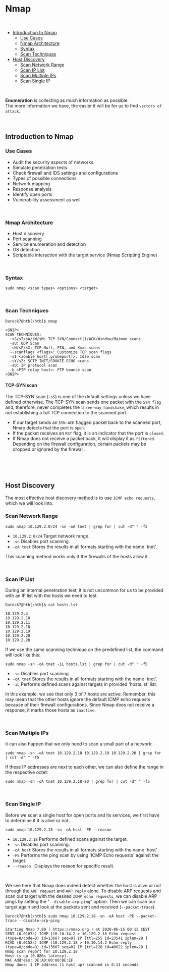 # Nmap
<br>

- [Introduction to Nmap](#introduction-to-nmap)
    - [Use Cases](#use-cases)
    - [Nmap Architecture](#nmap-architecture)
    - [Syntax](#syntax)
    - [Scan Techniques](#scan-techniques)
- [Host Discovery](#host-discovery)
    - [Scan Network Range](#scan-network-range)
    - [Scan IP List](#scan-ip-list)
    - [Scan Multiple IPs](#scan-multiple-ips)
    - [Scan Single IP](#scan-single-ip)

<br>

**Enumeration** is collecting as much information as possible.<br>
The more information we have, the easier it will be for us to find `vectors of attack`. 

<br>

## Introduction to Nmap

### Use Cases

- Audit the security aspects of networks
- Simulate penetration tests
- Check firewall and IDS settings and configurations
- Types of possible connections
- Network mapping
- Response analysis
- Identify open ports
- Vulnerability assessment as well.

<br>

### Nmap Architecture

- Host discovery
- Port scanning
- Service enumeration and detection
- OS detection
- Scriptable interaction with the target service (Nmap Scripting Engine)

<br>

### Syntax

```console
sudo nmap <scan types> <options> <target>
```

<br>

### Scan Techniques

```console
Dareck7@htb[/htb]$ nmap

<SNIP>
SCAN TECHNIQUES:
  -sS/sT/sA/sW/sM: TCP SYN/Connect()/ACK/Window/Maimon scans
  -sU: UDP Scan
  -sN/sF/sX: TCP Null, FIN, and Xmas scans
  --scanflags <flags>: Customize TCP scan flags
  -sI <zombie host[:probeport]>: Idle scan
  -sY/sZ: SCTP INIT/COOKIE-ECHO scans
  -sO: IP protocol scan
  -b <FTP relay host>: FTP bounce scan
<SNIP>
```

#### TCP-SYN scan

The TCP-SYN scan (`-sS`) is one of the default settings unless we have defined otherwise. The TCP-SYN scan sends one packet with the `SYN flag` and, therefore, never completes the `three-way handshake`, which results in not establishing a full TCP connection to the scanned port.

- If our target sends an `SYN-ACK` flagged packet back to the scanned port, Nmap detects that the port is `open`.
- If the packet receives an `RST` flag, it is an indicator that the port is `closed`.
- If Nmap does not receive a packet back, it will display it as `filtered`. Depending on the firewall configuration, certain packets may be dropped or ignored by the firewall.

<br>
<br>
<br>

## Host Discovery

The most effective host discovery method is to use `ICMP echo requests`, which we will look into.

### Scan Network Range
```console
sudo nmap 10.129.2.0/24 -sn -oA tnet | grep for | cut -d" " -f5
```
- `10.129.2.0/24` 	Target network range.
- `-sn` 	Disables port scanning.
- `-oA tnet` 	Stores the results in all formats starting with the name 'tnet'.

This scanning method works only if the firewalls of the hosts allow it.

<br>

### Scan IP List

During an internal penetration test, it is not uncommon for us to be provided with an IP list with the hosts we need to test.

```console
Dareck7@htb[/htb]$ cat hosts.lst

10.129.2.4
10.129.2.10
10.129.2.11
10.129.2.18
10.129.2.19
10.129.2.20
10.129.2.28
```
If we use the same scanning technique on the predefined list, the command will look like this:
```console
sudo nmap -sn -oA tnet -iL hosts.lst | grep for | cut -d" " -f5
```
- `-sn` 	Disables port scanning.
- `-oA tnet` 	Stores the results in all formats starting with the name 'tnet'.
- `-iL` 	Performs defined scans against targets in provided 'hosts.lst' list.

In this example, we see that only 3 of 7 hosts are active. Remember, this may mean that the other hosts ignore the default ICMP echo requests because of their firewall configurations. Since Nmap does not receive a response, it marks those hosts as `inactive`.

<br>

### Scan Multiple IPs

It can also happen that we only need to scan a small part of a network:

```console
sudo nmap -sn -oA tnet 10.129.2.18 10.129.2.19 10.129.2.20 | grep for | cut -d" " -f5
```

If these IP addresses are next to each other, we can also define the range in the respective octet:

```console
sudo nmap -sn -oA tnet 10.129.2.18-20 | grep for | cut -d" " -f5
```

<br>

### Scan Single IP

Before we scan a single host for open ports and its services, we first have to determine if it is alive or not.

```console
sudo nmap 10.129.2.18 -sn -oA host -PE --reason
```
- `10.129.2.18` 	Performs defined scans against the target.
- `-sn` 	Disables port scanning.
- `-oA host` 	Stores the results in all formats starting with the name 'host'
- `-PE` 	Performs the ping scan by using 'ICMP Echo requests' against the target.
- `--reason ` Displays the reason for specific result.

<br>

We see here that Nmap does indeed detect whether the host is alive or not through the `ARP request` and `ARP reply` alone. To disable ARP requests and scan our target with the desired `ICMP echo requests`, we can disable ARP pings by setting the "`--disable-arp-ping`" option. Then we can scan our target again and look at the packets sent and received (`--packet-trace`).

```console
Dareck7@htb[/htb]$ sudo nmap 10.129.2.18 -sn -oA host -PE --packet-trace --disable-arp-ping 

Starting Nmap 7.80 ( https://nmap.org ) at 2020-06-15 00:12 CEST
SENT (0.0107s) ICMP [10.10.14.2 > 10.129.2.18 Echo request (type=8/code=0) id=13607 seq=0] IP [ttl=255 id=23541 iplen=28 ]
RCVD (0.0152s) ICMP [10.129.2.18 > 10.10.14.2 Echo reply (type=0/code=0) id=13607 seq=0] IP [ttl=128 id=40622 iplen=28 ]
Nmap scan report for 10.129.2.18
Host is up (0.086s latency).
MAC Address: DE:AD:00:00:BE:EF
Nmap done: 1 IP address (1 host up) scanned in 0.11 seconds
```
